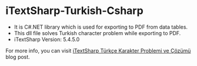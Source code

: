 # iTextSharp-Turkish-Csharp

* It is C#.NET library which is used for exporting to PDF from data tables.
* This dll file solves Turkish character problem while exporting to PDF.
* iTextSharp Version: 5.4.5.0

For more info, you can visit [iTextSharp Türkçe Karakter Problemi ve Çözümü](https://onuryurtsever.medium.com/itextsharp-t%C3%BCrk%C3%A7e-karakter-problemi-ve-%C3%A7%C3%B6z%C3%BCm%C3%BC-ff0e1142db5e) blog post.

